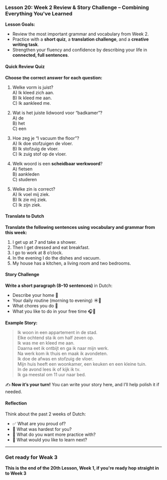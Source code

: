 ### Lesson 20: Week 2 Review & Story Challenge – Combining Everything You've Learned
**Lesson Goals:**
- Review the most important grammar and vocabulary from Week 2.  
- Practice with a **short quiz**, a **translation challenge**, and a **creative writing task**.  
- Strengthen your fluency and confidence by describing your life in **connected, full sentences**.

#### Quick Review Quiz
**Choose the correct answer for each question:**
1. Welke vorm is juist?  
   A) Ik kleed zich aan.  
   B) Ik kleed me aan.  
   C) Ik aankleed me.

2. Wat is het juiste lidwoord voor “badkamer”?  
   A) de  
   B) het  
   C) een

3. Hoe zeg je “I vacuum the floor”?  
   A) Ik doe stofzuigen de vloer.  
   B) Ik stofzuig de vloer.  
   C) Ik zuig stof op de vloer.

4. Welk woord is een **scheidbaar werkwoord**?  
   A) fietsen  
   B) aankleden  
   C) studeren

5. Welke zin is correct?  
   A) Ik voel mij ziek.  
   B) Ik zie mij ziek.  
   C) Ik zijn ziek.

#### Translate to Dutch
**Translate the following sentences using vocabulary and grammar from this week:**
1. I get up at 7 and take a shower.  
2. Then I get dressed and eat breakfast.  
3. I go to work at 8 o’clock.  
4. In the evening I do the dishes and vacuum.  
5. My house has a kitchen, a living room and two bedrooms.  

#### Story Challenge
**Write a short paragraph (8–10 sentences)** in Dutch:
- Describe your home 🏡  
- Your daily routine (morning to evening) ☀️🌙  
- What chores you do 🧽  
- What you like to do in your free time 🎧📖  

**Example Story:**
> Ik woon in een appartement in de stad.  
Elke ochtend sta ik om half zeven op.  
Ik was me en kleed me aan.  
Daarna eet ik ontbijt en ga ik naar mijn werk.  
Na werk kom ik thuis en maak ik avondeten.  
Ik doe de afwas en stofzuig de vloer.  
Mijn huis heeft een woonkamer, een keuken en een kleine tuin.  
In de avond lees ik of kijk ik tv.  
Ik ga meestal om 11 uur naar bed.

✍️ **Now it’s your turn!** You can write your story here, and I’ll help polish it if needed.

#### Reflection
Think about the past 2 weeks of Dutch:
- ✅ What are you proud of?
- 🤔 What was hardest for you?
- 📌 What do you want more practice with?
- 🎯 What would you like to learn next?

---
### Get ready for Weak 3
**This is the end of the 20th Lesson, Week 1, if you're ready hop straight in to Week 3**
